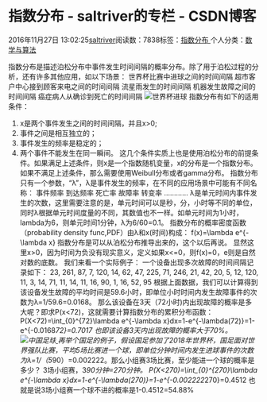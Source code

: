 
# 指数分布 - saltriver的专栏 - CSDN博客


2016年11月27日 13:02:25[saltriver](https://me.csdn.net/saltriver)阅读数：7838标签：[指数分布																](https://so.csdn.net/so/search/s.do?q=指数分布&t=blog)个人分类：[数学与算法																](https://blog.csdn.net/saltriver/article/category/6363187)



指数分布是描述泊松分布中事件发生时间间隔的概率分布。除了用于泊松过程的分析，还有许多其他应用，如以下场景：
世界杯比赛中进球之间的时间间隔
超市客户中心接到顾客来电之间的时间间隔
流星雨发生的时间间隔
机器发生故障之间的时间间隔
癌症病人从确诊到死亡的时间间隔
![世界杯进球](https://img-blog.csdn.net/20161127122121450)
指数分布有如下的适用条件：
1. x是两个事件发生之间的时间间隔，并且x>0;
2. 事件之间是相互独立的；
3. 事件发生的频率是稳定的；
4. 两个事件不能发生在同一瞬间。
这几个条件实质上也是使用泊松分布的前提条件。如果满足上述条件，则x是一个指数随机变量，x的分布是一个指数分布。如果不满足上述条件，那么需要使用Weibull分布或者gamma分布。
指数分布只有一个参数，“λ”，λ是事件发生的频率，在不同的应用场景中可能有不同名称：
事件频率
到达频率
死亡率
故障率
转变率
…………
λ是单元时间内事件发生的次数，这里需要注意的是，单元时间可以是秒，分，小时等不同的单位，同时λ根据单元时间度量的不同，其数值也不一样。如单元时间为1小时，lambda为6，则单元时间1分钟，λ为6/60=0.1。
指数分布的概率密度函数（probability density func,PDF）由λ和x(时间)构成：
f(x)=\lambda e^{-\lambda x}
指数分布是可以从泊松分布推导出来的，这个以后再说。
显然这里x>0，因为时间为负没有现实意义，定义如果x<=0，则f(x)=0，e则是自然对数的底数。
我们来看一个实际例子：
一个设备出现多次故障的时间间隔记录如下：
23, 261, 87, 7, 120, 14, 62, 47, 225, 71, 246, 21, 42, 20, 5, 12, 120, 11, 3, 14, 71, 11, 14, 11, 16, 90, 1, 16, 52, 95
根据上面数据，我们可以计算得到该设备发生故障的平均时间是59.6小时，即单位小时时间内发生故障事件的次数为λ=1/59.6=0.0168。
那么该设备在3天（72小时)内出现故障的概率是多大呢？即求P(x<72)，这就需要计算指数分布的累积分布函数：
P(X<72)=\int_{0}^{72}\lambda e^{-\lambda x}dx=1-e^{-\lambda(72)}=1-e^{-0.0168*72}=0.7017
也即该设备3天内出现故障的概率大于70%。
![中国足球](https://img-blog.csdn.net/20161127123833305)[ ](https://img-blog.csdn.net/20161127123833305)
再举个国足的例子，假设国足参加了2018年世界杯，国足面对世界强队比赛，平均5场比赛进一个球，即单位分钟时间内发生进球事件的次数为λ=1/（5*90）=0.002222。那么小组赛3场比赛，至少能进一个球的概率是多少？
[
](https://img-blog.csdn.net/20161127123833305)3场小组赛，3*90分钟=270分钟。
P(X<270)=\int_{0}^{270}\lambda e^{-\lambda x}dx=1-e^{-\lambda(270)}=1-e^{-0.002222*270}=0.4512
也就是说3场小组赛一个球不进的概率是1-0.4512=54.88%

[
](https://img-blog.csdn.net/20161127123833305)
